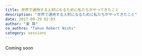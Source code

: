 ```yaml
---
title: 世界で通用する人材になるために私たちがやってきたこと
description: "世界で通用する人材になるために私たちがやってきたこと"
date: 2017-09-29 02:03
author: "東 賢"
co_authro: "Takuo Robert Nishi"
category: sessions
---
```

Coming soon　